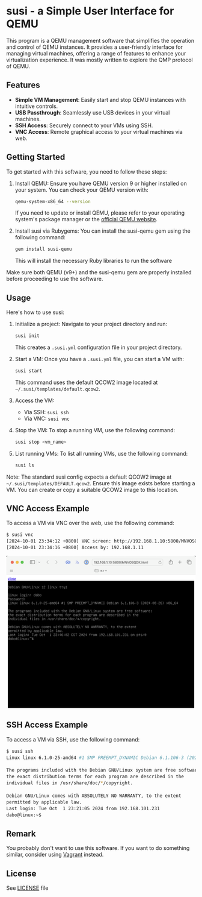 # susi - a Simple User Interface for QEMU

This program is a QEMU management software that simplifies the operation and control of QEMU instances. It provides a user-friendly interface for managing virtual machines, offering a range of features to enhance your virtualization experience. It was mostly written to explore the QMP protocol of QEMU.

## Features

- **Simple VM Management**: Easily start and stop QEMU instances with intuitive controls.
- **USB Passthrough**: Seamlessly use USB devices in your virtual machines.
- **SSH Access**: Securely connect to your VMs using SSH.
- **VNC Access**: Remote graphical access to your virtual machines via web.

## Getting Started

To get started with this software, you need to follow these steps:

1. Install QEMU:
   Ensure you have QEMU version 9 or higher installed on your system. You can check your QEMU version with:

   ```sh
   qemu-system-x86_64 --version
   ```

   If you need to update or install QEMU, please refer to your operating system's package manager or the [official QEMU website](https://www.qemu.org/download/).

2. Install susi via Rubygems:
   You can install the susi-qemu gem using the following command:

   ```sh
   gem install susi-qemu
   ```

   This will install the necessary Ruby libraries to run the software

Make sure both QEMU (v9+) and the susi-qemu gem are properly installed before proceeding to use the software.

## Usage

Here's how to use susi:

1. Initialize a project:
   Navigate to your project directory and run:

   ```sh
   susi init
   ```

   This creates a `.susi.yml` configuration file in your project directory.

2. Start a VM:
   Once you have a `.susi.yml` file, you can start a VM with:

   ```sh
   susi start
   ```

   This command uses the default QCOW2 image located at `~/.susi/templates/default.qcow2`.

3. Access the VM:
   - Via SSH: `susi ssh`
   - Via VNC: `susi vnc`

4. Stop the VM:
   To stop a running VM, use the following command:

   ```sh
   susi stop <vm_name>
   ```

5. List running VMs:
   To list all running VMs, use the following command:

   ```sh
   susi ls
   ```

Note: The standard susi config expects a default QCOW2 image at `~/.susi/templates/DEFAULT.qcow2`. Ensure this image exists before starting a VM. You can create or copy a suitable QCOW2 image to this location.

## VNC Access Example

To access a VM via VNC over the web, use the following command:

```sh
$ susi vnc
[2024-10-01 23:34:12 +0800] VNC screen: http://192.168.1.10:5800/MNVOSQDK.html
[2024-10-01 23:34:16 +0800] Access by: 192.168.1.11
```

![VNC Access Example](docs/vnc.png)

## SSH Access Example

To access a VM via SSH, use the following command:

```sh
$ susi ssh
Linux linux 6.1.0-25-amd64 #1 SMP PREEMPT_DYNAMIC Debian 6.1.106-3 (2024-08-26) x86_64

The programs included with the Debian GNU/Linux system are free software;
the exact distribution terms for each program are described in the
individual files in /usr/share/doc/*/copyright.

Debian GNU/Linux comes with ABSOLUTELY NO WARRANTY, to the extent
permitted by applicable law.
Last login: Tue Oct  1 23:21:05 2024 from 192.168.101.231
dabo@linux:~$ 
```

## Remark

You probably don't want to use this software. If you want to do something similar,
consider using [Vagrant](https://www.vagrantup.com/) instead.

## License

See [LICENSE](LICENSE) file